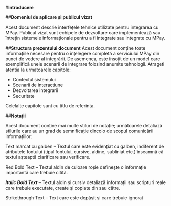 #**Introducere**

##**Domeniul de aplicare și publicul vizat**

Acest document descrie interfețele tehnice utilizate pentru integrarea cu MPay. Publicul vizat
sunt echipele de dezvoltare care implementează sau întrețin sistemele informaționale pentru 
a fi integrate sau integrate cu MPay.

##**Structura prezentului document**
Acest document conține toate informațiile necesare pentru o înțelegere completă a serviciului 
MPay din punct de vedere al integrării. De asemenea, este însoțit de un model care exemplifică
unele scenarii de integrare folosind anumite tehnologii.
Atrageti atentia la urmatoarele capitole:

- Contextul sistemului
- Scenarii de interactiune
- Dezvoltarea integrarii
- Securitate

Celelalte capitole sunt cu titlu de referinta.

##**Notații**

Acest document conține mai multe stiluri de notație; următoarele detaliază stilurile care au un 
grad de semnificație dincolo de scopul comunicării informațiilor:

<span class="highlight-text-yellow">Text marcat cu galben</span> – Textul care este evidențiat cu galben, indiferent de atributele fontului 
(tipul fontului, cursive, aldine, subliniat etc.) înseamnă că textul așteaptă clarificare sau 
verificare.

<span class="red-bold-text">Red Bold Text</span> – Textul aldin de culoare roșie definește o informație importantă care trebuie 
citită.

***Italic Bold Text*** – Textul aldin și cursiv detaliază informații sau scripturi reale care trebuie 
executate, create și copiate din sau către.

~~Strikethrough Text~~ – Text care este depășit și care trebuie ignorat